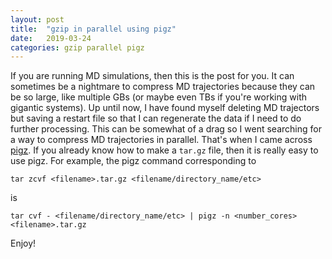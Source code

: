 ```yaml
---
layout: post
title:  "gzip in parallel using pigz"
date:   2019-03-24
categories: gzip parallel pigz
---
```


If you are running MD simulations, then this is the post for you. It can sometimes be a nightmare to compress MD trajectories because they can be so large, like multiple GBs (or maybe even TBs if you're working with gigantic systems). Up until now, I have found myself deleting MD trajectors but saving a restart file so that I can regenerate the data if I need to do further processing. This can be somewhat of a drag so I went searching for a way to compress MD trajectories in parallel. That's when I came across [pigz](https://zlib.net/pigz/). If you already know how to make a `tar.gz` file, then it is really easy to use pigz. For example, the pigz command corresponding to

`tar zcvf <filename>.tar.gz <filename/directory_name/etc>`

is

`tar cvf - <filename/directory_name/etc> | pigz -n <number_cores> <filename>.tar.gz`

Enjoy!
